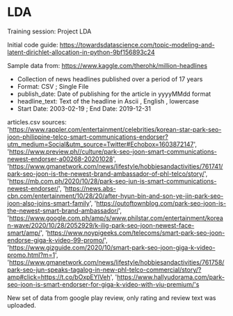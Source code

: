 # LDA
Training session: Project LDA

Initial code guide: https://towardsdatascience.com/topic-modeling-and-latent-dirichlet-allocation-in-python-9bf156893c24

Sample data from: https://www.kaggle.com/therohk/million-headlines
- Collection of news headlines published over a period of 17 years
- Format: CSV ; Single File
- publish_date: Date of publishing for the article in yyyyMMdd format
- headline_text: Text of the headline in Ascii , English , lowercase
- Start Date: 2003-02-19 ; End Date: 2019-12-31

articles.csv sources:
'https://www.rappler.com/entertainment/celebrities/korean-star-park-seo-joon-philippine-telco-smart-communications-endorser?utm_medium=Social&utm_source=Twitter#Echobox=1603872147',
'https://www.preview.ph//culture/park-seo-joon-smart-communications-newest-endorser-a00268-20201028',
'https://www.gmanetwork.com/news/lifestyle/hobbiesandactivities/761741/park-seo-joon-is-the-newest-brand-ambassador-of-phl-telco/story/',
'https://mb.com.ph/2020/10/28/park-seo-jun-is-smart-communications-newest-endorser/',
'https://news.abs-cbn.com/entertainment/10/28/20/after-hyun-bin-and-son-ye-jin-park-seo-joon-also-joins-smart-family',
'https://outoftownblog.com/park-seo-joon-is-the-newest-smart-brand-ambassador/',
'https://www.google.com.ph/amp/s/www.philstar.com/entertainment/korean-wave/2020/10/28/2052929/k-ilig-park-seo-joon-newest-face-smart/amp/',
'https://www.noypigeeks.com/telecoms/smart-park-seo-joon-endorse-giga-k-video-99-promo/',
'https://www.gizguide.com/2020/10/smart-park-seo-joon-giga-k-video-promo.html?m=1',
'https://www.gmanetwork.com/news/lifestyle/hobbiesandactivities/761758/park-seo-jun-speaks-tagalog-in-new-phl-telco-commercial/story/?amp#click=https://t.co/bOxpEYlVeh',
'https://www.hallyudorama.com/park-seo-joon-is-smart-endorser-for-giga-k-video-with-viu-premium/'s


New set of data from google play review, only rating and review text was uploaded.